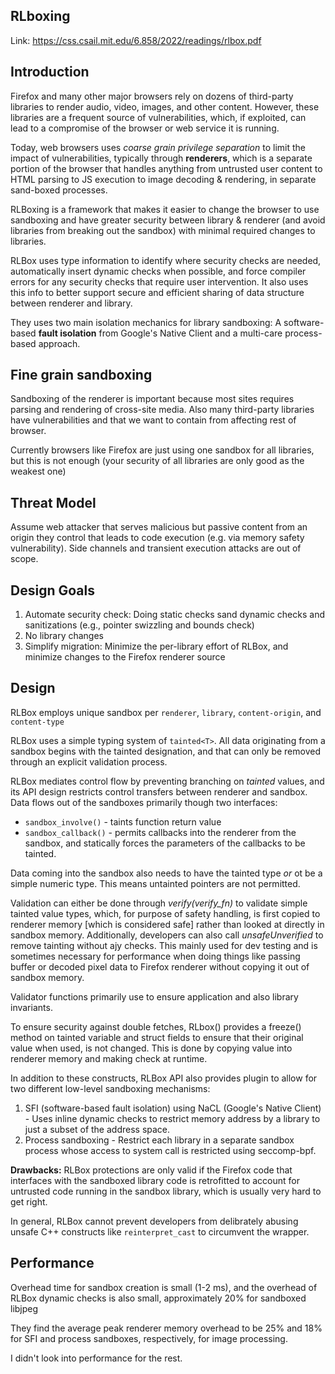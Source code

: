## RLboxing

Link: <https://css.csail.mit.edu/6.858/2022/readings/rlbox.pdf>

## Introduction

Firefox and many other major browsers rely on dozens of third-party libraries to render audio, video, images, and other content. However, these libraries are a frequent source of vulnerabilities, which, if exploited, can lead to a compromise of the browser or web service it is running.

Today, web browsers uses *coarse grain privilege separation* to limit the impact of vulnerabilities, typically through **renderers**, which is a separate portion of the browser that handles anything from untrusted user content to HTML parsing to JS execution to image decoding & rendering, in separate sand-boxed processes.

RLBoxing is a framework that makes it easier to change the browser to use sandboxing and have greater security between library & renderer (and avoid libraries from breaking out the sandbox) with minimal required changes to libraries.

RLBox uses type information to identify where security checks are needed, automatically insert dynamic checks when possible, and force compiler errors for any security checks that require user intervention. It also uses this info to better support secure and efficient sharing of data structure between renderer and library.

They uses two main isolation mechanics for library sandboxing: A software-based **fault isolation** from Google's Native Client and a multi-care process-based approach.

## Fine grain sandboxing

Sandboxing of the renderer is important because most sites requires parsing and rendering of cross-site media. Also many third-party libraries have vulnerabilities and that we want to contain from affecting rest of browser. 

Currently browsers like Firefox are just using one sandbox for all libraries, but this is not enough (your security of all libraries are only good as the weakest one)

## Threat Model

Assume web attacker that serves malicious but passive content from an origin they control that leads to code execution (e.g. via memory safety vulnerability). Side channels and transient execution attacks are out of scope.


## Design Goals

1. Automate security check: Doing static checks sand dynamic checks and sanitizations (e.g., pointer swizzling and bounds check)
2. No library changes
3. Simplify migration: Minimize the per-library effort of RLBox, and minimize changes to the Firefox renderer source

## Design

RLBox employs unique sandbox per `renderer`, `library`, `content-origin`, and `content-type`

RLBox uses a simple typing system of `tainted<T>`. All data originating from a sandbox begins with the tainted designation, and that can only be removed through an explicit validation process. 

RLBox mediates control flow by preventing branching on *tainted* values, and its API design restricts control transfers between renderer and sandbox. Data flows out of the sandboxes primarily though two interfaces: 

* `sandbox_involve()` - taints function return value
* `sandbox_callback()` - permits callbacks into the renderer from the sandbox, and statically forces the parameters of the callbacks to be tainted.

Data coming into the sandbox also needs to have the tainted type *or* ot be a simple numeric type. This means untainted pointers are not permitted.

Validation can either be done through *verify(verify_fn)* to validate simple tainted value types, which, for purpose of safety handling, is first copied to renderer memory [which is considered safe] rather than looked at directly in sandbox memory. Additionally, developers can also call *unsafeUnverified* to remove tainting without ajy checks. This mainly used for dev testing and is sometimes necessary for performance when doing things like passing buffer or decoded pixel data to Firefox renderer without copying it out of sandbox memory.

Validator functions primarily use to ensure application and also library invariants.

To ensure security against double fetches, RLbox() provides a freeze() method on tainted variable and struct fields to ensure that their original value when used, is not changed. This is done by copying value into renderer memory and making check at runtime.

In addition to these constructs, RLBox API also provides plugin to allow for two different low-level sandboxing mechanisms:

1. SFI (software-based fault isolation) using NaCL (Google's Native Client) - Uses inline dynamic checks to restrict memory address by a library to just a subset of the address space.
2. Process sandboxing - Restrict each library in a separate sandbox process whose access to system call is restricted using seccomp-bpf. 

**Drawbacks:** RLBox protections are only valid if the Firefox code that interfaces with the sandboxed library code is retrofitted to account for untrusted code running in the sandbox library, which is usually very hard to get right.

In general, RLBox cannot prevent developers from delibrately abusing unsafe C++ constructs like `reinterpret_cast` to circumvent the wrapper.

## Performance

Overhead time for sandbox creation is small (1-2 ms), and the overhead of RLBox dynamic checks is also small, approximately 20% for sandboxed libjpeg

They find the average peak renderer memory overhead to be 25% and 18% for SFI and process sandboxes, respectively, for image processing.

I didn't look into performance for the rest.